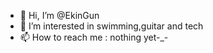 - 👋 Hi, I’m @EkinGun
- 👀 I’m interested in swimming,guitar and tech
- 📫 How to reach me : nothing yet-_-
